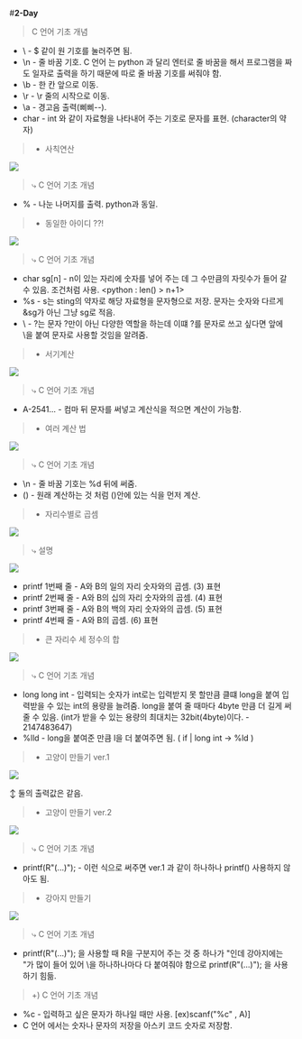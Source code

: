 #**2-Day**
> C 언어 기초 개념
* \ - $ 같이 원 기호를 눌러주면 됨.
* \n - 줄 바꿈 기호. C 언어 는  python 과 달리 엔터로 줄 바꿈을 해서 프로그램을 짜도 일자로 출력을 하기 때문에 따로 줄 바꿈 기호를 써줘야 함.
* \b - 한 칸 앞으로 이동.
* \r - \r 줄의 시작으로 이동.
* \a - 경고음 출력(삐삐--).
* char - int 와 같이 자료형을 나타내어 주는 기호로 문자를 표현. (character의 약자)

>* 사칙연산
<img src='1사칙연산.png/'>

> ⤷ C 언어 기초 개념
*  % - 나눈 나머지를 출력. python과 동일.

>* 동일한 아이디 ??!
<img src='./2있는이름.png'>

>⤷ C 언어 기초 개념
* char sg[n] - n이 있는 자리에 숫자를 넣어 주는 데 그 수만큼의 자릿수가 들어 갈 수 있음. 조건처럼 사용. <python : len() > n+1>
* %s - s는 sting의 약자로 해당 자료형을 문자형으로 저장. 문자는 숫자와 다르게 &sg가 아닌 그냥 sg로 적음. 
* \ - ?는 문자 ?만이 아닌 다양한 역할을 하는데 이떄 ?를 문자로 쓰고 싶다면 앞에 \을 붙여 문자로 사용할 것임을 알려줌.

>* 서기계산
<img src='./3서기계산.png'>

>⤷ C 언어 기초 개념
* A-2541... - 컴마 뒤 문자를 써넣고 계산식을 적으면 계산이 가능함.

>* 여러 계산 법
<img src='./4다양한 계산.png'>

>⤷ C 언어 기초 개념
* \n - 줄 바꿈 기호는 %d 뒤에 써줌.
* () - 원래 계산하는 것 처럼 ()안에 있는 식을 먼저 계산.

>* 자리수별로 곱셈
<img src='./5x.png'>

>⤷ 설명

<img src='./곱셈식.png'>

* printf 1번째 줄 - A와 B의 일의 자리 숫자와의 곱셈. (3) 표현
* printf 2번째 줄 - A와 B의 십의 자리 숫자와의 곱셈. (4) 표현
* printf 3번째 줄 - A와 B의 백의 자리 숫자와의 곱셈. (5) 표현
* printf 4번째 줄 - A와 B의 곱셈. (6) 표현

>* 큰 자리수 세 정수의 합
<img src='./6큰자리수덧셈.png'>

>⤷ C 언어 기초 개념
* long long int - 입력되는 숫자가 int로는 입력받지 못 할만큼 클떄 long을 붙여 입력받을 수 있는 int의 용량을 늘려줌. long을 붙여 줄 때마다 4byte 만큼 더 길게 써줄 수 있음. (int가 받을 수 있는 용량의 최대치는 32bit(4byte)이다. - 2147483647)
* %lld - long을 붙여준 만큼 l을 더 붙여주면 됨. ( if | long int -> %ld )

>* 고양이 만들기 ver.1
<img src='./7고양이1.png'>

↕ 둘의 출력값은 같음.

>* 고양이 만들기 ver.2
<img src='./7고양이2.png'>

>⤷ C 언어 기초 개념
* printf(R"(...)"); - 이런 식으로 써주면 ver.1 과 같이 하나하나 printf() 사용하지 않아도 됨.

>* 강아지 만들기
<img src='./8강아지.png'>

>⤷ C 언어 기초 개념
* printf(R"(...)"); 을 사용할 때 R을 구분지어 주는 것 중 하나가 "인데 강아지에는 "가 많이 들어 있어 \을 하나하나마다 다 붙여줘야 함으로 printf(R"(...)"); 을 사용하기 힘듦.

>+) C 언어 기초 개념
* %c - 입력하고 싶은 문자가 하나일 때만 사용. [ex)scanf("%c" , A)]
* C 언어 에서는 숫자나 문자의 저장을 아스키 코드 숫자로 저장함.
